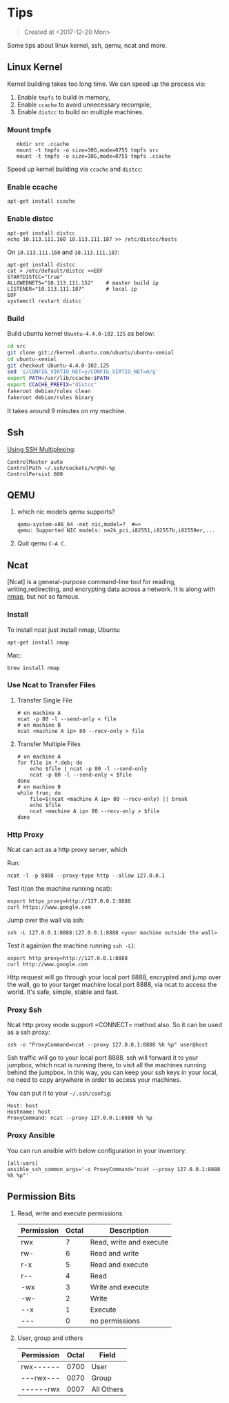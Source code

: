 # Tips

> Created at <2017-12-20 Mon>

[cat]: https://nmap.org/ncat/
[ncat guide]: https://nmap.org/ncat/guide/index.html
[nmap]: https://nmap.org/

Some tips about linux kernel, ssh, qemu, ncat and more.

## Linux Kernel

Kernel building takes too long time. We can speed up the process via:
1. Enable `tmpfs` to build in memory,
2. Enable `ccache` to avoid unnecessary recompile,
3. Enable `distcc` to build on multiple machines.

### Mount tmpfs

```
   mkdir src .ccache
   mount -t tmpfs -o size=30G,mode=0755 tmpfs src
   mount -t tmpfs -o size=10G,mode=0755 tmpfs .ccache
```
Speed up kernel building via `ccache` and `distcc`:

### Enable ccache

```
apt-get install ccache
```

### Enable distcc
```
apt-get install distcc
echo 10.113.111.160 10.113.111.187 >> /etc/distcc/hosts
```

On `10.113.111.160` and  `10.113.111.187`:

```
apt-get install distcc
cat > /etc/default/distcc <<EOF
STARTDISTCC="true"
ALLOWEDNETS="10.113.111.152"    # master build ip
LISTENER="10.113.111.187"       # local ip
EOF
systemctl restart distcc
```

### Build

Build ubuntu kernel `Ubuntu-4.4.0-102.125` as below:

```bash
cd src
git clone git://kernel.ubuntu.com/ubuntu/ubuntu-xenial
cd ubuntu-xenial
git checkout Ubuntu-4.4.0-102.125
sed 's/CONFIG_VIRTIO_NET=y/CONFIG_VIRTIO_NET=m/g'
export PATH=/usr/lib/ccache:$PATH
export CCACHE_PREFIX="distcc"
fakeroot debian/rules clean
fakeroot debian/rules binary
```

It takes around 9 minutes on my machine.

## Ssh

[Using SSH Multiplexing](https://blog.scottlowe.org/2015/12/11/using-ssh-multiplexing/):

```
ControlMaster auto
ControlPath ~/.ssh/sockets/%r@%h-%p
ControlPersist 600
```

## QEMU

1. which nic models qemu supports?
   ```
   qemu-system-x86_64 -net nic,model=?  #=>
   qemu: Supported NIC models: ne2k_pci,i82551,i82557b,i82559er,...
   ```
2. Quit qemu `C-A C`.

## Ncat
[Ncat] is a general-purpose command-line tool for reading,
writing,redirecting, and encrypting data across a network. It is along
with [nmap], but not so famous.

### Install

To install ncat just install nmap, Ubuntu:
```
apt-get install nmap
```

Mac:

```
brew install nmap
```

### Use Ncat to Transfer Files

1. Transfer Single File

   ```
   # on machine A
   ncat -p 80 -l --send-only < file
   # on machine B
   ncat <machine A ip> 80 --recv-only > file
   ```

2. Transfer Multiple Files

	```
    # on machine A
    for file in *.deb; do
        echo $file | ncat -p 80 -l --send-only
        ncat -p 80 -l --send-only < $file
    done
    # on machine B
    while true; do
        file=$(ncat <machine A ip> 80 --recv-only) || break
        echo $file
        ncat <machine A ip> 80 --recv-only > $file
    done
    ```
### Http Proxy

Ncat can act as a http proxy server, which

Run:

```
ncat -l -p 8888 --proxy-type http --allow 127.0.0.1
```

Test it(on the machine running ncat):

```
export https_proxy=http://127.0.0.1:8888
curl https://www.google.com
```

Jump over the wall via ssh:

```
ssh -L 127.0.0.1:8888:127.0.0.1:8888 <your machine outside the wall>
```

Test it again(on the machine running `ssh -L`):

```
export http_proxy=http://127.0.0.1:8888
curl http://www.google.com
```

Http request will go through your local port 8888, encrypted and jump
over the wall, go to your target machine local port 8888, via ncat to
access the world. It's safe, simple, stable and fast.

### Proxy Ssh

Ncat http proxy mode support =CONNECT= method also. So it can be used
as a ssh proxy:

```
ssh -o "ProxyCommand=ncat --proxy 127.0.0.1:8888 %h %p" user@host
```

Ssh traffic will go to your local port 8888, ssh will forward it to
your jumpbox, which ncat is running there, to visit all the machines
running behind the jumpbox. In this way, you can keep your ssh keys in
your local, no need to copy anywhere in order to access your machines.

You can put it to your `~/.ssh/config`:

```
Host: host
Hostname: host
ProxyCommand: ncat --proxy 127.0.0.1:8888 %h %p
```

### Proxy Ansible

You can run ansible with below configuration in your inventory:

```
[all:vars]
ansible_ssh_common_args='-o ProxyCommand="ncat --proxy 127.0.0.1:8888 %h %p"'
```

## Permission Bits

1. Read, write and execute permissions

   | Permission | Octal | Description             |
   |------------|-------|-------------------------|
   | rwx        |     7 | Read, write and execute |
   | rw-        |     6 | Read and write          |
   | r-x        |     5 | Read and execute        |
   | r--        |     4 | Read                    |
   | -wx        |     3 | Write and execute       |
   | -w-        |     2 | Write                   |
   | --x        |     1 | Execute                 |
   | ---        |     0 | no permissions          |



2. User, group and others

   | Permission | Octal | Field      |
   |------------|-------|------------|
   | rwx------  |  0700 | User       |
   | ---rwx---  |  0070 | Group      |
   | ------rwx  |  0007 | All Others |
